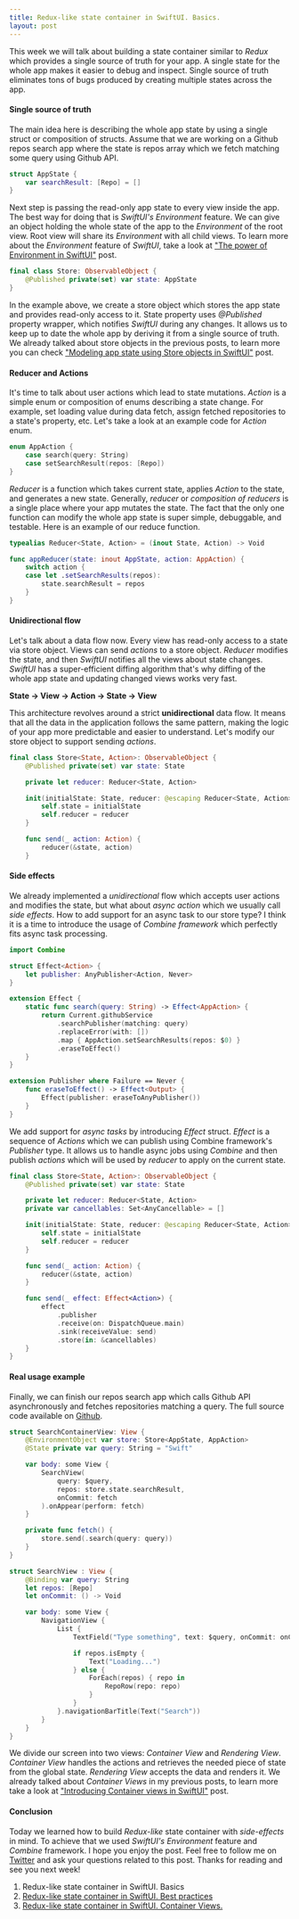 ```yaml
---
title: Redux-like state container in SwiftUI. Basics.
layout: post
---
```


This week we will talk about building a state container similar to *Redux* which provides a single source of truth for your app. A single state for the whole app makes it easier to debug and inspect. Single source of truth eliminates tons of bugs produced by creating multiple states across the app.

#### Single source of truth
The main idea here is describing the whole app state by using a single struct or composition of structs. Assume that we are working on a Github repos search app where the state is repos array which we fetch matching some query using Github API.

```swift
struct AppState {
    var searchResult: [Repo] = []
}
```

Next step is passing the read-only app state to every view inside the app. The best way for doing that is *SwiftUI's Environment* feature. We can give an object holding the whole state of the app to the *Environment* of the root view. Root view will share its *Environment* with all child views. To learn more about the *Environment* feature of *SwiftUI*, take a look at ["The power of Environment in SwiftUI"](/2019/08/21/the-power-of-environment-in-swiftui/) post.

```swift
final class Store: ObservableObject {
    @Published private(set) var state: AppState
}
```

In the example above, we create a store object which stores the app state and provides read-only access to it. State property uses *@Published* property wrapper, which notifies *SwiftUI* during any changes. It allows us to keep up to date the whole app by deriving it from a single source of truth. We already talked about store objects in the previous posts, to learn more you can check ["Modeling app state using Store objects in SwiftUI"](/2019/09/04/modeling-app-state-using-store-objects-in-swiftui/) post.

#### Reducer and Actions
It's time to talk about user actions which lead to state mutations. *Action* is a simple enum or composition of enums describing a state change. For example, set loading value during data fetch, assign fetched repositories to a state's property, etc. Let's take a look at an example code for *Action* enum.

```swift
enum AppAction {
    case search(query: String)
    case setSearchResult(repos: [Repo])
}
```

*Reducer* is a function which takes current state, applies *Action* to the state, and generates a new state. Generally, *reducer* or *composition of reducers* is a single place where your app mutates the state. The fact that the only one function can modify the whole app state is super simple, debuggable, and testable. Here is an example of our reduce function.

```swift
typealias Reducer<State, Action> = (inout State, Action) -> Void

func appReducer(state: inout AppState, action: AppAction) {
    switch action {
    case let .setSearchResults(repos):
        state.searchResult = repos
    }
}
```

#### Unidirectional flow
Let's talk about a data flow now. Every view has read-only access to a state via store object. Views can send *actions* to a store object. *Reducer* modifies the state, and then *SwiftUI* notifies all the views about state changes. *SwiftUI* has a super-efficient diffing algorithm that's why diffing of the whole app state and updating changed views works very fast.

**State -> View -> Action -> State -> View**

This architecture revolves around a strict **unidirectional** data flow. It means that all the data in the application follows the same pattern, making the logic of your app more predictable and easier to understand. Let's modify our store object to support sending *actions*.

```swift
final class Store<State, Action>: ObservableObject {
    @Published private(set) var state: State

    private let reducer: Reducer<State, Action>

    init(initialState: State, reducer: @escaping Reducer<State, Action>) {
        self.state = initialState
        self.reducer = reducer
    }

    func send(_ action: Action) {
        reducer(&state, action)
    }
```

#### Side effects
We already implemented a *unidirectional* flow which accepts user actions and modifies the state, but what about *async action* which we usually call *side effects*. How to add support for an async task to our store type? I think it is a time to introduce the usage of *Combine framework* which perfectly fits async task processing.

```swift
import Combine

struct Effect<Action> {
    let publisher: AnyPublisher<Action, Never>
}

extension Effect {
    static func search(query: String) -> Effect<AppAction> {
        return Current.githubService
            .searchPublisher(matching: query)
            .replaceError(with: [])
            .map { AppAction.setSearchResults(repos: $0) }
            .eraseToEffect()
    }
}

extension Publisher where Failure == Never {
    func eraseToEffect() -> Effect<Output> {
        Effect(publisher: eraseToAnyPublisher())
    }
}
```

We add support for *async tasks* by introducing *Effect* struct. *Effect* is a sequence of *Actions* which we can publish using Combine framework's *Publisher* type. It allows us to handle async jobs using *Combine* and then publish *actions* which will be used by *reducer* to apply on the current state.

```swift
final class Store<State, Action>: ObservableObject {
    @Published private(set) var state: State

    private let reducer: Reducer<State, Action>
    private var cancellables: Set<AnyCancellable> = []

    init(initialState: State, reducer: @escaping Reducer<State, Action>) {
        self.state = initialState
        self.reducer = reducer
    }

    func send(_ action: Action) {
        reducer(&state, action)
    }

    func send(_ effect: Effect<Action>) {
        effect
            .publisher
            .receive(on: DispatchQueue.main)
            .sink(receiveValue: send)
            .store(in: &cancellables)
    }
}
```

#### Real usage example
Finally, we can finish our repos search app which calls Github API asynchronously and fetches repositories matching a query. The full source code available on [Github](https://github.com/mecid/redux-like-state-container-in-swiftui).

```swift
struct SearchContainerView: View {
    @EnvironmentObject var store: Store<AppState, AppAction>
    @State private var query: String = "Swift"

    var body: some View {
        SearchView(
            query: $query,
            repos: store.state.searchResult,
            onCommit: fetch
        ).onAppear(perform: fetch)
    }

    private func fetch() {
        store.send(.search(query: query))
    }
}

struct SearchView : View {
    @Binding var query: String
    let repos: [Repo]
    let onCommit: () -> Void

    var body: some View {
        NavigationView {
            List {
                TextField("Type something", text: $query, onCommit: onCommit)

                if repos.isEmpty {
                    Text("Loading...")
                } else {
                    ForEach(repos) { repo in
                        RepoRow(repo: repo)
                    }
                }
            }.navigationBarTitle(Text("Search"))
        }
    }
}
```

We divide our screen into two views: *Container View* and *Rendering View*. *Container View* handles the actions and retrieves the needed piece of state from the global state. *Rendering View* accepts the data and renders it. We already talked about *Container Views* in my previous posts, to learn more take a look at ["Introducing Container views in SwiftUI"](/2019/07/31/introducing-container-views-in-swiftui/) post.

#### Conclusion
Today we learned how to build *Redux-like* state container with *side-effects* in mind. To achieve that we used *SwiftUI's Environment* feature and *Combine* framework. I hope you enjoy the post. Feel free to follow me on [Twitter](https://twitter.com/mecid) and ask your questions related to this post. Thanks for reading and see you next week! 

1. Redux-like state container in SwiftUI. Basics
2. [Redux-like state container in SwiftUI. Best practices](/2019/09/25/redux-like-state-container-in-swiftui-part2/)
3. [Redux-like state container in SwiftUI. Container Views.](/2019/10/02/redux-like-state-container-in-swiftui-part3/)